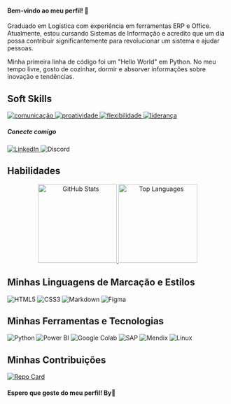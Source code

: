 <h4>Bem-vindo ao meu perfil! 👋</h4>
<p>Graduado em Logística com experiência em ferramentas ERP e Office. Atualmente, estou cursando Sistemas de Informação e acredito que um dia possa contribuir significantemente para revolucionar um sistema e ajudar pessoas.</p>
<p>Minha primeira linha de código foi um "Hello World" em Python. No meu tempo livre, gosto de cozinhar, dormir e absorver informações sobre inovação e tendências.</p>

<h2>Soft Skills</h2>
<a href="https://github.com/adalbertobelo/dio-lab-open-source">
  <img src="https://img.shields.io/badge/comunicação-steelblue" alt="comunicação">
</a>
<a href="https://github.com/adalbertobelo/dio-lab-open-source">
  <img src="https://img.shields.io/badge/proatividade-purple" alt="proatividade">
</a>
<a href="https://github.com/adalbertobelo/dio-lab-open-source">
  <img src="https://img.shields.io/badge/flexibilidade-pink" alt="flexibilidade">
</a>
<a href="https://github.com/adalbertobelo/dio-lab-open-source">
  <img src="https://img.shields.io/badge/liderança-orange" alt="liderança">
</a>


<h5>Conecte comigo</h5>
<p>
  <a href="https://www.linkedin.com/in/adalbertobelo/" target="_blank">
    <img src="https://img.shields.io/badge/LinkedIn-000?style=for-the-badge&logo=linkedin&logoColor=0E76A8" alt="LinkedIn">
  </a>
  <a href="https://www.discord.com/in/kkkovisky#9718" target="_blank"></a>
    <img src="https://img.shields.io/badge/Discord-000?style=for-the-badge&logo=discord" alt="Discord">
  </a>
</p>

<h2>Habilidades</h2>

<center>
  <a href="https://github.com/adalbertobelo/">
    <img height="180em" src="https://github-readme-stats.vercel.app/api?username=adalbertobelo&show_icons=true&theme=tokyonight&include_all_commits=true&count_private=true" alt="GitHub Stats"/>
    <img height="180em" src="https://github-readme-stats.vercel.app/api/top-langs/?username=adalbertobelo&layout=compact&langs_count=7&theme=tokyonight" alt="Top Languages"/>
  </a>
</center>


<h2>Minhas Linguagens de Marcação e Estilos</h2>
<div>
  <img src="https://img.shields.io/badge/HTML5-000?style=for-the-badge&logo=html5" alt="HTML5">
  <img src="https://img.shields.io/badge/CSS3-000?style=for-the-badge&logo=css3&logoColor=264CE4" alt="CSS3">
  <img src="https://img.shields.io/badge/Markdown-000?style=for-the-badge&logo=markdown" alt="Markdown">
	<img src="https://img.shields.io/badge/Figma-000?style=for-the-badge&logo=figma" alt="Figma">

</div>

<h2>Minhas Ferramentas e Tecnologias</h2>
<div>
  <img src="https://img.shields.io/badge/Python-000?style=for-the-badge&logo=python" alt="Python"> 
	<img src="https://img.shields.io/badge/Power%20BI-000?style=for-the-badge&logo=power-bi&logoColor=F2C811" alt="Power BI">
	<img src="https://img.shields.io/badge/Google%20Colab-000?style=for-the-badge&logo=google-colab&logoColor=F2C811" alt="Google Colab">
	<img src="https://img.shields.io/badge/SAP-000?style=for-the-badge&logo=sap&logoColor=0E76A8" alt="SAP">
	<img src="https://img.shields.io/badge/Mendix-000?style=for-the-badge&logo=mendix" alt="Mendix">
	<img src="https://img.shields.io/badge/Linux-000?style=for-the-badge&logo=linux&logoColor=FCC624" alt="Linux">


</div>

<h2>Minhas Contribuições</h2>
<a href="https://github.com/adalbertobelo/dio-lab-open-source">
  <img src="https://github-readme-stats.vercel.app/api/pin/?username=adalbertobelo&repo=dio-lab-open-source&bg_color=000&border_color=30A3DC&show_icons=true&icon_color=30A3DC&title_color=E94D5F&text_color=FFF" alt="Repo Card">
</a>

<h4>Espero que goste do meu perfil! By👋</h4>


